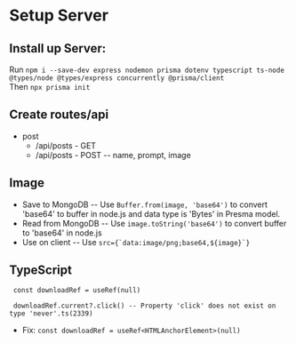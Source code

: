 # Setup Server

## Install up Server:

Run `npm i --save-dev express nodemon prisma dotenv typescript ts-node @types/node @types/express concurrently @prisma/client`  
Then `npx prisma init`

## Create routes/api

- post
  - /api/posts - GET
  - /api/posts - POST -- name, prompt, image

## Image

- Save to MongoDB -- Use `Buffer.from(image, 'base64')` to convert 'base64' to buffer in node.js and data type is 'Bytes' in Presma model.
- Read from MongoDB -- Use `image.toString('base64')` to convert buffer to 'base64' in node.js
- Use on client -- Use `` src={`data:image/png;base64,${image}`} ``

## TypeScript

```
 const downloadRef = useRef(null)

 downloadRef.current?.click() -- Property 'click' does not exist on type 'never'.ts(2339)

```

- Fix: `const downloadRef = useRef<HTMLAnchorElement>(null)`
